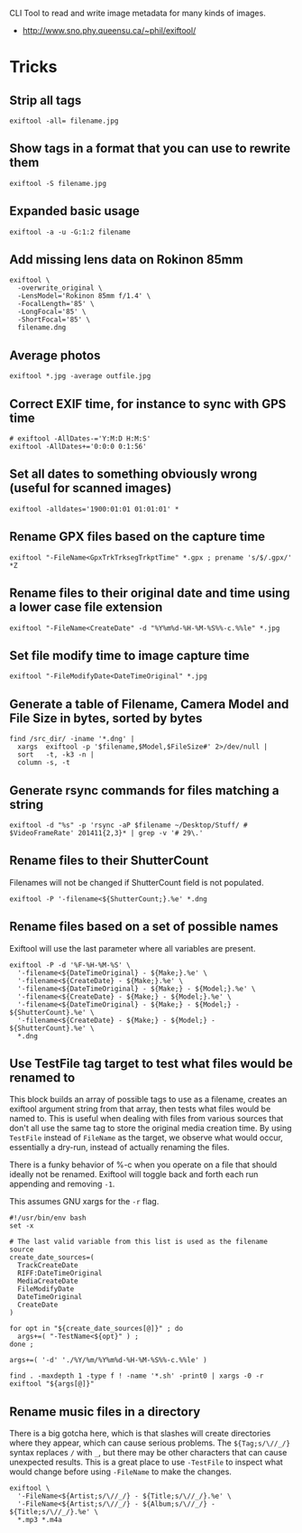 CLI Tool to read and write image metadata for many kinds of images.

- <http://www.sno.phy.queensu.ca/~phil/exiftool/>

# Tricks

## Strip all tags

```
exiftool -all= filename.jpg
```

## Show tags in a format that you can use to rewrite them

```
exiftool -S filename.jpg
```

## Expanded basic usage

```
exiftool -a -u -G:1:2 filename
```

## Add missing lens data on Rokinon 85mm

```
exiftool \
  -overwrite_original \
  -LensModel='Rokinon 85mm f/1.4' \
  -FocalLength='85' \
  -LongFocal='85' \
  -ShortFocal='85' \
  filename.dng
```

## Average photos

```
exiftool *.jpg -average outfile.jpg
```

## Correct EXIF time, for instance to sync with GPS time

```
# exiftool -AllDates-='Y:M:D H:M:S'
exiftool -AllDates+='0:0:0 0:1:56'
```

## Set all dates to something obviously wrong (useful for scanned images)

```
exiftool -alldates='1900:01:01 01:01:01' *
```

## Rename GPX files based on the capture time

```
exiftool "-FileName<GpxTrkTrksegTrkptTime" *.gpx ; prename 's/$/.gpx/' *Z
```

## Rename files to their original date and time using a lower case file extension

```
exiftool "-FileName<CreateDate" -d "%Y%m%d-%H-%M-%S%%-c.%%le" *.jpg
```

## Set file modify time to image capture time

```
exiftool "-FileModifyDate<DateTimeOriginal" *.jpg
```

## Generate a table of Filename, Camera Model and File Size in bytes, sorted by bytes

```
find /src_dir/ -iname '*.dng' |
  xargs  exiftool -p '$filename,$Model,$FileSize#' 2>/dev/null |
  sort   -t, -k3 -n |
  column -s, -t
```

## Generate rsync commands for files matching a string

```
exiftool -d "%s" -p 'rsync -aP $filename ~/Desktop/Stuff/ # $VideoFrameRate' 201411{2,3}* | grep -v '# 29\.'
```

## Rename files to their ShutterCount

Filenames will not be changed if ShutterCount field is not populated.

```
exiftool -P '-filename<${ShutterCount;}.%e' *.dng
```

## Rename files based on a set of possible names

Exiftool will use the last parameter where all variables are present.

```
exiftool -P -d '%F-%H-%M-%S' \
  '-filename<${DateTimeOriginal} - ${Make;}.%e' \
  '-filename<${CreateDate} - ${Make;}.%e' \
  '-filename<${DateTimeOriginal} - ${Make;} - ${Model;}.%e' \
  '-filename<${CreateDate} - ${Make;} - ${Model;}.%e' \
  '-filename<${DateTimeOriginal} - ${Make;} - ${Model;} - ${ShutterCount}.%e' \
  '-filename<${CreateDate} - ${Make;} - ${Model;} - ${ShutterCount}.%e' \
  *.dng
```

## Use TestFile tag target to test what files would be renamed to

This block builds an array of possible tags to use as a filename, creates an exiftool argument string from that array, then tests what files would be named to. This is useful when dealing with files from various sources that don't all use the same tag to store the original media creation time. By using `TestFile` instead of `FileName` as the target, we observe what would occur, essentially a dry-run, instead of actually renaming the files.

There is a funky behavior of %-c when you operate on a file that should ideally not be renamed. Exiftool will toggle back and forth each run appending and removing `-1`.

This assumes GNU xargs for the `-r` flag.

```
#!/usr/bin/env bash
set -x

# The last valid variable from this list is used as the filename source
create_date_sources=(
  TrackCreateDate
  RIFF:DateTimeOriginal
  MediaCreateDate
  FileModifyDate
  DateTimeOriginal
  CreateDate
)

for opt in "${create_date_sources[@]}" ; do
  args+=( "-TestName<${opt}" ) ;
done ;

args+=( '-d' './%Y/%m/%Y%m%d-%H-%M-%S%%-c.%%le' )

find . -maxdepth 1 -type f ! -name '*.sh' -print0 | xargs -0 -r exiftool "${args[@]}"
```

## Rename music files in a directory

There is a big gotcha here, which is that slashes will create directories where they appear, which can cause serious problems. The `${Tag;s/\//_/}` syntax replaces `/` with `_`, but there may be other characters that can cause unexpected results. This is a great place to use `-TestFile` to inspect what would change before using `-FileName` to make the changes.

```
exiftool \
  '-FileName<${Artist;s/\//_/} - ${Title;s/\//_/}.%e' \
  '-FileName<${Artist;s/\//_/} - ${Album;s/\//_/} - ${Title;s/\//_/}.%e' \
  *.mp3 *.m4a
```
